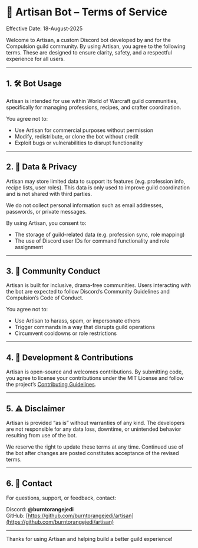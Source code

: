 # 📜 Artisan Bot – Terms of Service

Effective Date: 18-August-2025

Welcome to Artisan, a custom Discord bot developed by and for the Compulsion guild community. By using Artisan, you agree to the following terms. These are designed to ensure clarity, safety, and a respectful experience for all users.

---

## 1. 🛠️ Bot Usage

Artisan is intended for use within World of Warcraft guild communities, specifically for managing professions, recipes, and crafter coordination.

You agree not to:
- Use Artisan for commercial purposes without permission
- Modify, redistribute, or clone the bot without credit
- Exploit bugs or vulnerabilities to disrupt functionality

---

## 2. 🔐 Data & Privacy

Artisan may store limited data to support its features (e.g. profession info, recipe lists, user roles). This data is only used to improve guild coordination and is not shared with third parties.

We do not collect personal information such as email addresses, passwords, or private messages.

By using Artisan, you consent to:
- The storage of guild-related data (e.g. profession sync, role mapping)
- The use of Discord user IDs for command functionality and role assignment

---

## 3. 🧵 Community Conduct

Artisan is built for inclusive, drama-free communities. Users interacting with the bot are expected to follow Discord’s Community Guidelines and Compulsion’s Code of Conduct.

You agree not to:
- Use Artisan to harass, spam, or impersonate others
- Trigger commands in a way that disrupts guild operations
- Circumvent cooldowns or role restrictions

---

## 4. 🧪 Development & Contributions

Artisan is open-source and welcomes contributions. By submitting code, you agree to license your contributions under the MIT License and follow the project’s [Contributing Guidelines](https://github.com/burntorangejedi/artisan/blob/main/CONTRIBUTING.md).

---

## 5. ⚠️ Disclaimer

Artisan is provided “as is” without warranties of any kind. The developers are not responsible for any data loss, downtime, or unintended behavior resulting from use of the bot.

We reserve the right to update these terms at any time. Continued use of the bot after changes are posted constitutes acceptance of the revised terms.

---

## 6. 💬 Contact

For questions, support, or feedback, contact:

Discord: **@burntorangejedi**  
GitHub: [https://github.com/burntorangejedi/artisan](https://github.com/burntorangejedi/artisan)

---

Thanks for using Artisan and helping build a better guild experience!